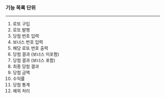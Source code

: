 <h3>기능 목록 단위</h3>

<hr>

<ol>
    <li>로또 구입</li>
    <li>로또 발행</li>
    <li>당첨 번호 입력</li>
    <li>보너스 번호 입력</li>
    <li>해당 로또 번호 출력</li>
    <li>당첨 결과 (보너스 미포함)</li>
    <li>당첨 결과 (보너스 포함)</li>
    <li>최종 당첨 결과</li>
    <li>당첨 금액</li>
    <li>수익률</li>
    <li>당첨 통계</li>
    <li>예외 처리</li>
</ol>
